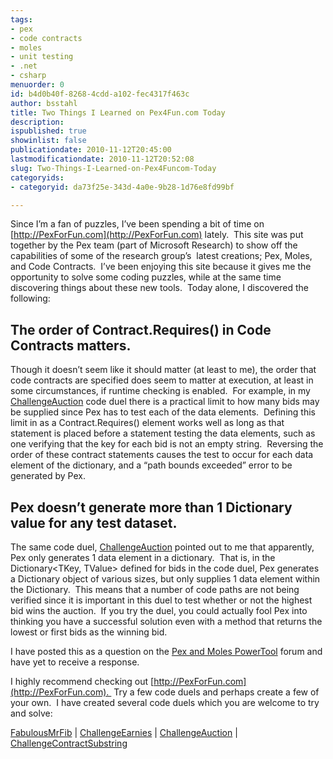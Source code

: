 ```yaml
---
tags:
- pex
- code contracts
- moles
- unit testing
- .net
- csharp
menuorder: 0
id: b4d0b40f-8268-4cdd-a102-fec4317f463c
author: bsstahl
title: Two Things I Learned on Pex4Fun.com Today
description: 
ispublished: true
showinlist: false
publicationdate: 2010-11-12T20:45:00
lastmodificationdate: 2010-11-12T20:52:08
slug: Two-Things-I-Learned-on-Pex4Funcom-Today
categoryids:
- categoryid: da73f25e-343d-4a0e-9b28-1d76e8fd99bf

---
```


Since I’m a fan of puzzles, I’ve been spending a bit of time on [http://PexForFun.com](http://PexForFun.com) lately.  This site was put together by the Pex team (part of Microsoft Research) to show off the capabilities of some of the research group’s  latest creations; Pex, Moles, and Code Contracts.  I’ve been enjoying this site because it gives me the opportunity to solve some coding puzzles, while at the same time discovering things about these new tools.  Today alone, I discovered the following:

## The order of Contract.Requires() in Code Contracts matters.

Though it doesn’t seem like it should matter (at least to me), the order that code contracts are specified does seem to matter at execution, at least in some circumstances, if runtime checking is enabled.  For example, in my [ChallengeAuction](http://pexforfun.com/Default.aspx?resume=LADsvQdgHEmWJSYvbcp7f0r1StfgdKEIgGATJNiQQBDswYjN5pLsHWlHIymrKoHKZVZlXWYWQMztnbz33nvvvffee__997o7nU4n99%2f%2fP1xmZAFs9s5K2smeIYCqyB8%2ffnwfPyLOpzvTh9MH9_49PJ%2fle%2fn9fGdn5%2f7Bwfl_%2fmA%2fn_1P7t67d7C9v7u7ffDgwf8TAAD%2f%2fw%3d%3d) code duel there is a practical limit to how many bids may be supplied since Pex has to test each of the data elements.  Defining this limit in as a Contract.Requires() element works well as long as that statement is placed before a statement testing the data elements, such as one verifying that the key for each bid is not an empty string.  Reversing the order of these contract statements causes the test to occur for each data element of the dictionary, and a “path bounds exceeded” error to be generated by Pex.

## Pex doesn’t generate more than 1 Dictionary value for any test dataset.

The same code duel, [ChallengeAuction](http://pexforfun.com/Default.aspx?resume=LADsvQdgHEmWJSYvbcp7f0r1StfgdKEIgGATJNiQQBDswYjN5pLsHWlHIymrKoHKZVZlXWYWQMztnbz33nvvvffee__997o7nU4n99%2f%2fP1xmZAFs9s5K2smeIYCqyB8%2ffnwfPyLOpzvTh9MH9_49PJ%2fle%2fn9fGdn5%2f7Bwfl_%2fmA%2fn_1P7t67d7C9v7u7ffDgwf8TAAD%2f%2fw%3d%3d) pointed out to me that apparently, Pex only generates 1 data element in a dictionary.  That is, in the Dictionary&lt;TKey, TValue&gt; defined for bids in the code duel, Pex generates a Dictionary object of various sizes, but only supplies 1 data element within the Dictionary.  This means that a number of code paths are not being verified since it is important in this duel to test whether or not the highest bid wins the auction.  If you try the duel, you could actually fool Pex into thinking you have a successful solution even with a method that returns the lowest or first bids as the winning bid.

I have posted this as a question on the [Pex and Moles PowerTool](http://social.msdn.microsoft.com/Forums/en/pex/thread/72927f79-05e7-4bdf-836c-25238ffd7192) forum and have yet to receive a response.



I highly recommend checking out [http://PexForFun.com](http://PexForFun.com).  Try a few code duels and perhaps create a few of your own.  I have created several code duels which you are welcome to try and solve:

[FabulousMrFib](http://pexforfun.com/Default.aspx?resume=LADsvQdgHEmWJSYvbcp7f0r1StfgdKEIgGATJNiQQBDswYjN5pLsHWlHIymrKoHKZVZlXWYWQMztnbz33nvvvffee__997o7nU4n99%2f%2fP1xmZAFs9s5K2smeIYCqyB8%2ffnwfPyLOpzvTh9MH9_49PJ%2fle%2fn9fGdn5%2f7Bwfl_%2fmA%2fn_1P7u49vLd98On_9sG9nf8nAAD%2f%2fw%3d%3d) | [ChallengeEarnies](http://pexforfun.com/Default.aspx?resume=LADsvQdgHEmWJSYvbcp7f0r1StfgdKEIgGATJNiQQBDswYjN5pLsHWlHIymrKoHKZVZlXWYWQMztnbz33nvvvffee__997o7nU4n99%2f%2fP1xmZAFs9s5K2smeIYCqyB8%2ffnwfPyLOpzvTh9MH9_49PJ%2fle%2fn9fGdn5%2f7Bwfl_%2fmA%2fn_1P7t67d3%2f74NOD7U8f3v9%2fAgAA%2f%2f8%3d) | [ChallengeAuction](http://pexforfun.com/Default.aspx?resume=LADsvQdgHEmWJSYvbcp7f0r1StfgdKEIgGATJNiQQBDswYjN5pLsHWlHIymrKoHKZVZlXWYWQMztnbz33nvvvffee__997o7nU4n99%2f%2fP1xmZAFs9s5K2smeIYCqyB8%2ffnwfPyLOpzvTh9MH9_49PJ%2fle%2fn9fGdn5%2f7Bwfl_%2fmA%2fn_1P7t67d7C9v7u7ffDgwf8TAAD%2f%2fw%3d%3d) | [ChallengeContractSubstring](http://pexforfun.com/Default.aspx?resume=LADsvQdgHEmWJSYvbcp7f0r1StfgdKEIgGATJNiQQBDswYjN5pLsHWlHIymrKoHKZVZlXWYWQMztnbz33nvvvffee__997o7nU4n99%2f%2fP1xmZAFs9s5K2smeIYCqyB8%2ffnwfPyLOpzvTh9MH9_49PJ%2fle%2fn9fGdn5%2f7Bwfl_%2fmA%2fn_1P7j7Y39u_f39v_9P9e%2f9PAAAA%2f%2f8%3d)

